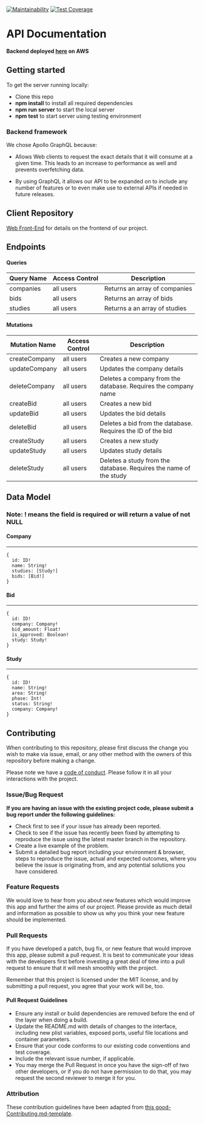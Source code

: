 [![Maintainability](https://api.codeclimate.com/v1/badges/819afd4c021b7e39f08c/maintainability)](https://codeclimate.com/github/Lambda-School-Labs/bio-bid-be/maintainability) [![Test Coverage](https://api.codeclimate.com/v1/badges/819afd4c021b7e39f08c/test_coverage)](https://codeclimate.com/github/Lambda-School-Labs/bio-bid-be/test_coverage) 

# API Documentation

#### Backend deployed [here](ec2-34-195-186-223.compute-1.amazonaws.com) on AWS <br>

## Getting started

To get the server running locally:

- Clone this repo
- **npm install** to install all required dependencies
- **npm run server** to start the local server
- **npm test** to start server using testing environment

### Backend framework
We chose Apollo GraphQL because:
-    Allows Web clients to request the exact details that it will consume at a given time. This leads to an increase to performance as well and prevents overfetching data.

-    By using GraphQL it allows our API to be expanded on to include any number of features or to even make use to external APIs if needed in future releases.

## Client Repository

[Web Front-End](https://github.com/Lambda-School-Labs/bio-bid-fe) for details on the frontend of our project.


## Endpoints

#### Queries

| Query Name  |    Access Control   |                        Description                            |
|-------------|---------------------|---------------------------------------------------------------|
| companies   |   all users         |  Returns an array of companies                                |
| bids        |   all users         |  Returns an array of bids                                     |
| studies     |   all users         |  Returns a an array of studies                                |

#### Mutations

| Mutation Name |   Access Control   |                        Description                                 |
|---------------|--------------------|--------------------------------------------------------------------|
| createCompany |   all users        |  Creates a new company                                             |
| updateCompany |   all users        |  Updates the company details                                       |
| deleteCompany |   all users        |  Deletes a company from the database. Requires the company name    |
| createBid     |   all users        |  Creates a new bid                                                 |
| updateBid     |   all users        |  Updates the bid details                                           |
| deleteBid     |   all users        |  Deletes a bid from the database. Requires the ID of the bid       |
| createStudy   |   all users        |  Creates a new study                                               |
| updateStudy   |   all users        |  Updates study details                                             |
| deleteStudy   |   all users        |  Deletes a study from the database. Requires the name of the study |


## Data Model
### Note: ! means the field is required or will return a value of not NULL 

#### Company

---

```
{
  id: ID!
  name: String!
  studies: [Study!]
  bids: [Bid!]
}
```

#### Bid

---

```
{
  id: ID!
  company: Company!
  bid_amount: Float!
  is_approved: Boolean!
  study: Study!
}
```

#### Study

---

```
{
  id: ID!
  name: String!
  area: String!
  phase: Int!
  status: String!
  company: Company!
}
```
    
## Contributing

When contributing to this repository, please first discuss the change you wish to make via issue, email, or any other method with the owners of this repository before making a change.

Please note we have a [code of conduct](./code_of_conduct.md). Please follow it in all your interactions with the project.

### Issue/Bug Request

 **If you are having an issue with the existing project code, please submit a bug report under the following guidelines:**
 - Check first to see if your issue has already been reported.
 - Check to see if the issue has recently been fixed by attempting to reproduce the issue using the latest master branch in the repository.
 - Create a live example of the problem.
 - Submit a detailed bug report including your environment & browser, steps to reproduce the issue, actual and expected outcomes,  where you believe the issue is originating from, and any potential solutions you have considered.

### Feature Requests

We would love to hear from you about new features which would improve this app and further the aims of our project. Please provide as much detail and information as possible to show us why you think your new feature should be implemented.

### Pull Requests

If you have developed a patch, bug fix, or new feature that would improve this app, please submit a pull request. It is best to communicate your ideas with the developers first before investing a great deal of time into a pull request to ensure that it will mesh smoothly with the project.

Remember that this project is licensed under the MIT license, and by submitting a pull request, you agree that your work will be, too.

#### Pull Request Guidelines

- Ensure any install or build dependencies are removed before the end of the layer when doing a build.
- Update the README.md with details of changes to the interface, including new plist variables, exposed ports, useful file locations and container parameters.
- Ensure that your code conforms to our existing code conventions and test coverage.
- Include the relevant issue number, if applicable.
- You may merge the Pull Request in once you have the sign-off of two other developers, or if you do not have permission to do that, you may request the second reviewer to merge it for you.

### Attribution

These contribution guidelines have been adapted from [this good-Contributing.md-template](https://gist.github.com/PurpleBooth/b24679402957c63ec426).